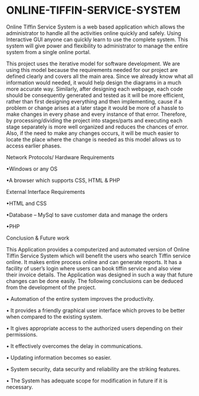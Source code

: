 # ONLINE-TIFFIN-SERVICE-SYSTEM

Online Tiffin Service System is a web based application which allows the administrator to handle
all the activities online quickly and safely. Using Interactive GUI anyone can quickly learn to use
the complete system. This system will give power and flexibility to administrator to manage the
entire system from a single online portal. 

This project uses the iterative model for software development.
We are using this model because the requirements needed for our project are defined clearly and
covers all the main area. Since we already know what all information would needed, it would help
design the diagrams in a much more accurate way. Similarly, after designing each webpage, each
code should be consequently generated and tested as it will be more efficient, rather than first
designing everything and then implementing, cause if a problem or change arises at a later stage it
would be more of a hassle to make changes in every phase and every instance of that error.
Therefore, by processing/dividing the project into stages/parts and executing each stage separately
is more well organized and reduces the chances of error. Also, if the need to make any changes
occurs, it will be much easier to locate the place where the change is needed as this model allows
us to access earlier phases.




Network Protocols/ Hardware Requirements

  •Windows or any OS

  •A browser which supports CSS, HTML & PHP

External Interface Requirements

•HTML and CSS

•Database – MySql to save customer data and manage the orders

•PHP



Conclusion & Future work

This Application provides a computerized and automated version of Online Tiffin Service
System which will benefit the users who search Tiffin service online. It makes entire process
online and can generate reports. It has a facility of user’s login where users can book tiffin service
and also view their invoice details. The Application was designed in such a way that future
changes can be done easily. The following conclusions can be deduced from the development
of the project.

• Automation of the entire system improves the productivity.

• It provides a friendly graphical user interface which proves to be better when compared to
the existing system.

• It gives appropriate access to the authorized users depending on their permissions.

• It effectively overcomes the delay in communications.

• Updating information becomes so easier.

• System security, data security and reliability are the striking features.

• The System has adequate scope for modification in future if it is necessary.

